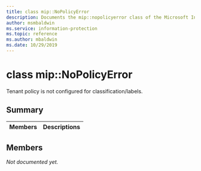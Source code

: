 ```yaml
---
title: class mip::NoPolicyError 
description: Documents the mip::nopolicyerror class of the Microsoft Information Protection (MIP) SDK.
author: msmbaldwin
ms.service: information-protection
ms.topic: reference
ms.author: mbaldwin
ms.date: 10/29/2019
---
```


# class mip::NoPolicyError 
Tenant policy is not configured for classification/labels.
  
## Summary
 Members                        | Descriptions                                
--------------------------------|---------------------------------------------
  
## Members
_Not documented yet._
